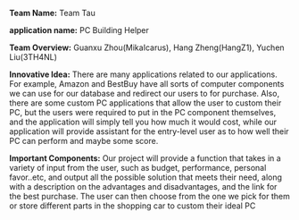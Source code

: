 **Team Name:** Team Tau

**application name:** PC Building Helper

**Team Overview:** Guanxu Zhou(MikaIcarus), Hang Zheng(HangZ1), Yuchen Liu(3TH4NL)

**Innovative Idea:** There are many applications related to our applications. For example, Amazon and BestBuy have all sorts of computer components we can use for our database and redirect our users to for purchase. Also, there are some custom PC applications that allow the user to custom their PC, but the users were required to put in the PC component themselves, and the application will simply tell you how much it would cost, while our application will provide assistant for the entry-level user as to how well their PC can perform and maybe some score.

**Important Components:** Our project will provide a function that takes in a variety of input from the user, such as budget, performance, personal favor..etc, and output all the possible solution that meets their need, along with a description on the advantages and disadvantages, and the link for the best purchase. The user can then choose from the one we pick for them or store different parts in the shopping car to custom their ideal PC
